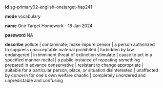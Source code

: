 **id**
sg-primary02-english-onetarget-hap241

**mode**
vocabulary

**name**
One Target Homework - 18 Jan 2024

**password**
NA

**describe**
pollute | contaminate; make impure
censor | a person authorized to suppress unacceptable material
prohibited | forbidden by law
endangered | in imminent threat of extinction
stimulate | cause to act in a specified manner
recital | a public instance of repeating something prepared in advance
conservative | resistant to change
appropriate | suitable for a particular person, place, or situation
disinterested | unaffected by concern for one's own welfare
chaotic | completely unordered and unpredictable and confusing
